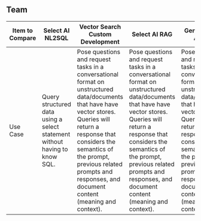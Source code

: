## Team 
|Item to Compare  | Select AI NL2SQL |Vector Search Custom Development | Select AI RAG | Generative AI Agents |
|--- |--- |--- |--- |--- |
| Use Case | Query structured data using a select statement without having to know SQL. | Pose questions and request tasks in a conversational format on unstructured data/documents that have have vector stores.  Queries will return a response that considers the semantics of the prompt, previous related prompts and responses, and document content (meaning and context). | Pose questions and request tasks in a conversational format on unstructured data/documents that have have vector stores.  Queries will return a response that considers the semantics of the prompt, previous related prompts and responses, and document content (meaning and context).| Pose questions and request tasks in a conversational format on unstructured data/documents that have have vector stores.  Queries will return a response that considers the semantics of the prompt, previous related prompts and responses, and document content (meaning and context). |